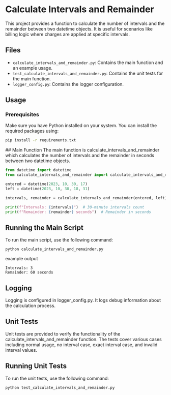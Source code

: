 # Calculate Intervals and Remainder

This project provides a function to calculate the number of intervals and the remainder between two datetime objects. It is useful for scenarios like billing logic where charges are applied at specific intervals.

## Files

- `calculate_intervals_and_remainder.py`: Contains the main function and an example usage.
- `test_calculate_intervals_and_remainder.py`: Contains the unit tests for the main function.
- `logger_config.py`: Contains the logger configuration.

## Usage

### Prerequisites

Make sure you have Python installed on your system. You can install the required packages using:

```bash
pip install -r requirements.txt
```

## Main Function
The main function is calculate_intervals_and_remainder which calculates the number of intervals and the remainder in seconds between two datetime objects.

```python
from datetime import datetime
from calculate_intervals_and_remainder import calculate_intervals_and_remainder

entered = datetime(2023, 10, 30, 17)
left = datetime(2023, 10, 30, 18, 31)

intervals, remainder = calculate_intervals_and_remainder(entered, left)

print(f"Intervals: {intervals}")  # 30-minute intervals count
print(f"Remainder: {remainder} seconds")  # Remainder in seconds
```

## Running the Main Script
To run the main script, use the following command:

```shell
python calculate_intervals_and_remainder.py
```

example output

```
Intervals: 3
Remainder: 60 seconds

```


## Logging
Logging is configured in logger_config.py. It logs debug information about the calculation process.

## Unit Tests
Unit tests are provided to verify the functionality of the calculate_intervals_and_remainder function. The tests cover various cases including normal usage, no interval case, exact interval case, and invalid interval values.

## Running Unit Tests
To run the unit tests, use the following command:

```shell
python test_calculate_intervals_and_remainder.py
```
